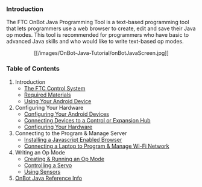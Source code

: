 ### Introduction
The FTC OnBot Java Programming Tool is a text-based programming tool that lets programmers use a web browser to create, edit and save their Java op modes.  This tool is recommended for programmers who have basic to advanced Java skills and who would like to write text-based op modes.

<p align="center">[[/images/OnBot-Java-Tutorial/onBotJavaScreen.jpg]]<p>

### Table of Contents
1. Introduction
    * [The FTC Control System](The-FTC-Control-System)
    * [Required Materials](Required-Materials)
    * [Using Your Android Device](Using-Your-Android-Device)
2. Configuring Your Hardware
    * [Configuring Your Android Devices](Configuring-Your-Android-Devices)
    * [Connecting Devices to a Control or Expansion Hub](Connecting-Devices-to-a-Control-or-Expansion-Hub)
    * [Configuring Your Hardware](Configuring-Your-Hardware)
3. Connecting to the Program & Manage Server
    * [Installing a Javascript Enabled Browser](Installing-a-Javascript-Enabled-Browser)
    * [Connecting a Laptop to Program & Manage Wi-Fi Network](Connecting-a-Laptop-to-the-Program-&-Manage-Network)
4. Writing an Op Mode
    * [Creating & Running an Op Mode](Creating-and-Running-an-Op-Mode-(OnBot-Java))
    * [Controlling a Servo](Controlling-a-Servo-(OnBot-Java))
    * [Using Sensors](Using-Sensors-(OnBot-Java))
5. [OnBot Java Reference Info](OnBot-Java-Reference-Info)
